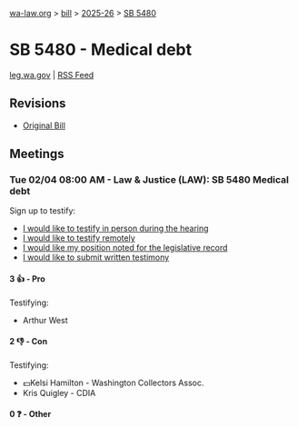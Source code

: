 [wa-law.org](/) > [bill](/bill/) > [2025-26](/bill/2025-26/) > [SB 5480](/bill/2025-26/sb/5480/)

# SB 5480 - Medical debt
[leg.wa.gov](https://app.leg.wa.gov/billsummary?BillNumber=5480&Year=2025&Initiative=false) | [RSS Feed](./rss.xml)

## Revisions
* [Original Bill](1/)

## Meetings
### Tue 02/04 08:00 AM - Law & Justice (LAW): SB 5480 Medical debt
Sign up to testify:
* [I would like to testify in person during the hearing](https://app.leg.wa.gov/csi/Testifier/Add?chamber=House&mId=32624&aId=162393&caId=25290&tId=1)
* [I would like to testify remotely](https://app.leg.wa.gov/csi/Testifier/Add?chamber=House&mId=32624&aId=162393&caId=25290&tId=2)
* [I would like my position noted for the legislative record](https://app.leg.wa.gov/csi/Testifier/Add?chamber=House&mId=32624&aId=162393&caId=25290&tId=3)
* [I would like to submit written testimony](https://app.leg.wa.gov/csi/Testifier/Add?chamber=House&mId=32624&aId=162393&caId=25290&tId=4)

#### 3 👍 - Pro
Testifying:
* Arthur West

#### 2 👎 - Con
Testifying:
* 💵Kelsi Hamilton - Washington Collectors Assoc.
* Kris Quigley - CDIA

#### 0 ❓ - Other
